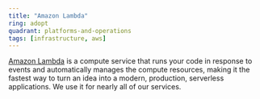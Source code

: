 ```yaml
---
title: "Amazon Lambda"
ring: adopt
quadrant: platforms-and-operations
tags: [infrastructure, aws]
---
```

[Amazon Lambda](https://aws.amazon.com/lambda/) is a compute service that runs your code in response to events and automatically 
manages the compute resources, making it the fastest way to turn an idea into a modern, production, serverless applications.
We use it for nearly all of our services.
```
